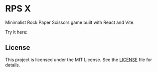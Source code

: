 # RPS X

Minimalist Rock Paper Scissors game built with React and Vite.

Try it here: 

## License

This project is licensed under the MIT License. See the [LICENSE](LICENSE) file for details.
